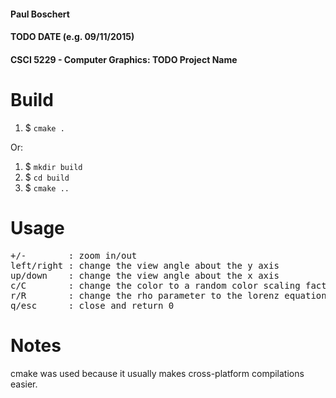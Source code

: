 #### Paul Boschert
#### TODO DATE (e.g. 09/11/2015)
#### CSCI 5229 - Computer Graphics: TODO Project Name
# Build
1. $ `cmake .`

Or:

1. $ `mkdir build`
1. $ `cd build`
1. $ `cmake ..`

# Usage
<pre>
+/-        : zoom in/out
left/right : change the view angle about the y axis
up/down    : change the view angle about the x axis
c/C        : change the color to a random color scaling factor based on dt
r/R        : change the rho parameter to the lorenz equation
q/esc      : close and return 0
</pre>

# Notes
cmake was used because it usually makes cross-platform compilations easier.

